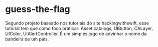 # guess-the-flag

Segundo projeto baseado nos tutoriais do site hackingwithswift, esse tutorial tem que como foco praticar: 
Asset catalogs, UIButton, CALayer, UIColor, UIAlertController.
É um simples jogo de advinhar o nome da bandeira de um país.

